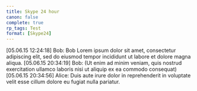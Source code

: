 ```yaml
---
title: Skype 24 hour
canon: false
complete: true
rp_tags: Test
format: [Skype24]
---
```


[05.06.15 12:24:18] Bob: Bob Lorem ipsum dolor sit amet, consectetur adipiscing elit, sed do eiusmod tempor incididunt ut labore et dolore magna aliqua.
[05.06.15 20:34:19] Bob: (Ut enim ad minim veniam, quis nostrud exercitation ullamco laboris nisi ut aliquip ex ea commodo consequat)
[05.06.15 20:34:56] Alice: Duis aute irure dolor in reprehenderit in voluptate velit esse cillum dolore eu fugiat nulla pariatur.
